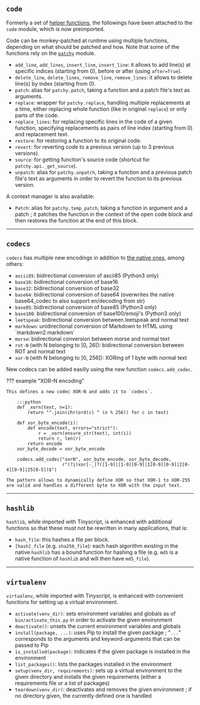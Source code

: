 ## `code`
    
Formerly a set of [helper functions](helpers.md), the followings have been attached to the `code` module, which is now preimported.
    
Code can be monkey-patched at runtime using multiple functions, depending on what should be patched and how. Note that some of the functions rely on the [`patchy`](https://github.com/adamchainz/patchy) module.
    
- `add_line`, `add_lines`, `insert_line`, `insert_line`: it allows to add line(s) at specific indices (starting from 0), before or after (using `after=True`).
- `delete_line`, `delete_lines`, `remove_line`, `remove_lines`: it allows to delete line(s) by index (starting from 0).
- `patch`: alias for `patchy.patch`, taking a function and a patch file's text as arguments.
- `replace`: wrapper for `patchy.replace`, handling multiple replacements at a time, either replacing whole function (like in original `replace`) or only parts of the code.
- `replace_lines`: for replacing specific lines in the code of a given function, specifying replacements as pairs of line index (starting from 0) and replacement text.
- `restore`: for restoring a function to its original code.
- `revert`: for reverting code to a previous version (up to 3 previous versions).
- `source`: for getting function's source code (shortcut for `patchy.api._get_source`).
- `unpatch`: alias for `patchy.unpatch`, taking a function and a previous patch file's text as arguments in order to revert the function to its previous version.

A context manager is also available:

- `Patch`: alias for `patchy.temp_patch`, taking a function in argument and a patch ; it patches the function in the context of the open code block and then restores the function at the end of this block.

-----

## `codecs`

`codecs` has multiple new encodings in addition to [the native ones](https://docs.python.org/3.8/library/codecs.html#standard-encodings), among others:

- `ascii85`: bidirectional conversion of ascii85 (Python3 only)
- `base16`: bidirectional conversion of base16
- `base32`: bidirectional conversion of base32
- `base64`: bidirectional conversion of base64 (overwrites the native base64_codec to also support en/decoding from str)
- `base85`: bidirectional conversion of base85 (Python3 only)
- `base100`: bidirectional conversion of base100/emoji's (Python3 only)
- `leetspeak`: bidirectional conversion between leetspeak and normal text
- `markdown`: unidirectional conversion of Markdown to HTML using ´markdown2.markdown`
- `morse`: bidirectional conversion between morse and normal text
- `rot-N` (with N belonging to ]0, 26[): bidirectional conversion between ROT and normal text
- `xor-N` (with N belonging to ]0, 256[): XORing of 1 byte with normal text

New codecs can be added easilly using the new function `codecs.add_codec`.

??? example "XOR-N encoding"
    
    This defines a new codec XOR-N and adds it to `codecs`.
    
        :::python
        def _xorn(text, n=1):
            return "".join(chr(ord(c) ^ (n % 256)) for c in text)

        def xor_byte_encode(i):
            def encode(text, errors="strict"):
                r = _xorn(ensure_str(text), int(i))
                return r, len(r)
            return encode
        xor_byte_decode = xor_byte_encode

        codecs.add_codec("xorN", xor_byte_encode, xor_byte_decode,
                         r"(?i)xor[-_]?([1-9]|[1-9][0-9]|1[0-9][0-9]|2[0-4][0-9]|25[0-5])$")
    
    The pattern allows to dynamically define XOR so that XOR-1 to XOR-255 are valid and handles a different byte to XOR with the input text.

-----

## `hashlib`
    
`hashlib`, while imported with Tinyscript, is enhanced with additional functions so that these must not be rewritten in many applications, that is:

- `hash_file`: this hashes a file per block.
- `[hash]_file` (e.g. `sha256_file`): each hash algorithm existing in the native `hashlib` has a bound function for hashing a file (e.g. `md5` is a native function of `hashlib` and will then have `md5_file`).

-----

## `virtualenv`

`virtualenv`, while imported with Tinyscript, is enhanced with convenient functions for setting up a virtual environment.

- `activate(venv_dir)`: sets environment variables and globals as of `bin/activate_this.py` in order to activate the given environment
- `deactivate()`: unsets the current environment variables and globals
- `install(package, ...)`: uses Pip to install the given package ; "`...`" corresponds to the arguments and keyword-arguments that can be passed to Pip
- `is_installed(package)`: indicates if the given package is installed in the environment
- `list_packages()`: lists the packages installed in the environment
- `setup(venv_dir, requirements)`: sets up a virtual environment to the given directory and installs the given requirements (either a requirements file or a list of packages)
- `teardown(venv_dir)`: deactivates and removes the given environment ; if no directory given, the currently defined one is handled

